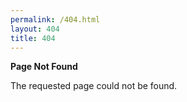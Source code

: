 ```yaml
---
permalink: /404.html
layout: 404
title: 404
---
```


**Page Not Found**

The requested page could not be found.
